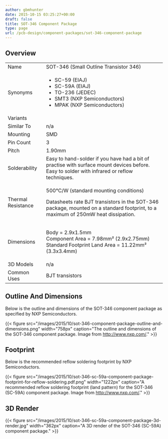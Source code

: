 ```yaml
---
author: gbmhunter
date: 2015-10-15 03:25:27+00:00
draft: false
title: SOT-346 Component Package
type: page
url: /pcb-design/component-packages/sot-346-component-package
---
```


## Overview

<table><tbody ><tr >
<td >Name
</td>
<td >SOT-346 (Small Outline Transistor 346)
</td></tr><tr >
<td >Synonyms
</td>
<td >
<ul>
<li>SC-59 (EIAJ)</li>
<li>SC-59A (EIAJ)</li>
<li>TO-236 (JEDEC)</li>
<li>SMT3 (NXP Semiconductors)</li>
<li>MPAK (NXP Semiconductors)</li>
</ul>
</td></tr><tr >
<td >Variants
</td>
<td > 
</td></tr><tr >
<td >Similar To
</td>
<td >n/a
</td></tr><tr >
<td >Mounting
</td>
<td >SMD
</td></tr><tr >
<td >Pin Count
</td>
<td > 3
</td></tr><tr >
<td >Pitch
</td>
<td > 1.90mm
</td></tr><tr >
<td >Solderability
</td>
<td >Easy to hand-solder if you have had a bit of practise with surface mount devices before. Easy to solder with infrared or reflow techniques.
</td></tr><tr >
<td >Thermal Resistance
</td>
<td >

500°C/W (standard mounting conditions)

Datasheets rate BJT transistors in the SOT-346 package, mounted on a standard footprint, to a maximum of 250mW heat dissipation.

</td></tr><tr >
<td >Dimensions
</td>
<td >

Body = 2.9x1.5mm  
Component Area = 7.98mm² (2.9x2.75mm)  
Standard Footprint Land Area = 11.22mm² (3.3x3.4mm)

</td></tr><tr >
<td >3D Models
</td>
<td >n/a
</td></tr><tr >
<td >Common Uses
</td>
<td >BJT transistors
</td></tr></tbody></table>

## Outline And Dimensions

Below is the outline and dimensions of the SOT-346 component package as specified by NXP Semiconductors.

{{< figure src="/images/2015/10/sot-346-component-package-outline-and-dimensions.png" width="758px" caption="The outline and dimensions of the SOT-346 component package. Image from http://www.nxp.com/."  >}}

## Footprint

Below is the recommended reflow soldering footprint by NXP Semiconductors.

{{< figure src="/images/2015/10/sot-346-sc-59a-component-package-footprint-for-reflow-soldering.pdf.png" width="1222px" caption="A recommended reflow soldering footprint (land pattern) for the SOT-346 (SC-59A) component package. Image from http://www.nxp.com/."  >}}

## 3D Render

{{< figure src="/images/2015/10/sot-346-sc-59a-component-package-3d-render.jpg" width="362px" caption="A 3D render of the SOT-346 (SC-59A) component package."  >}}
